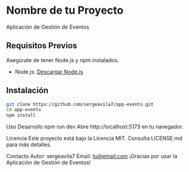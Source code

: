# Nombre de tu Proyecto

Aplicación de Gestión de Eventos

## Requisitos Previos

Asegúrate de tener Node.js y npm instalados.

- Node.js: [Descargar Node.js](https://nodejs.org/)

## Instalación

```bash
git clone https://github.com/sergeavila7/app-events.git
cd app-events
npm install
```

Uso
Desarrollo
npm run dev
Abre http://localhost:5173 en tu navegador.

Licencia
Este proyecto está bajo la Licencia MIT. Consulta LICENSE.md para más detalles.

Contacto
Autor: sergeavila7
Email: tu@email.com
¡Gracias por usar la Aplicación de Gestión de Eventos!
